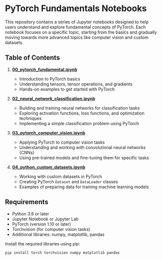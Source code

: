 # PyTorch Fundamentals Notebooks

This repository contains a series of Jupyter notebooks designed to help users understand and explore fundamental concepts of PyTorch. Each notebook focuses on a specific topic, starting from the basics and gradually moving towards more advanced topics like computer vision and custom datasets.

## Table of Contents

1. **[00_pytorch_fundamental.ipynb](00_pytorch_fundamental.ipynb)**
    - Introduction to PyTorch basics
    - Understanding tensors, tensor operations, and gradients
    - Hands-on examples to get started with PyTorch

2. **[02_neural_network_classification.ipynb](02_neural_network_classification.ipynb)**
    - Building and training neural networks for classification tasks
    - Exploring activation functions, loss functions, and optimization techniques
    - Implementing a simple classification problem using PyTorch

3. **[03_pytorch_computer_vision.ipynb](03_pytorch_computer_vision.ipynb)**
    - Applying PyTorch to computer vision tasks
    - Understanding and working with convolutional neural networks (CNNs)
    - Using pre-trained models and fine-tuning them for specific tasks

4. **[04_python_custom_datasets.ipynb](04_python_custom_datasets.ipynb)**
    - Working with custom datasets in PyTorch
    - Creating PyTorch `Dataset` and `DataLoader` classes
    - Examples of preparing data for training machine learning models

## Requirements

- Python 3.8 or later
- Jupyter Notebook or Jupyter Lab
- PyTorch (version 1.10 or later)
- Torchvision (for computer vision tasks)
- Additional libraries: numpy, matplotlib, pandas

Install the required libraries using pip:

```bash
pip install torch torchvision numpy matplotlib pandas

